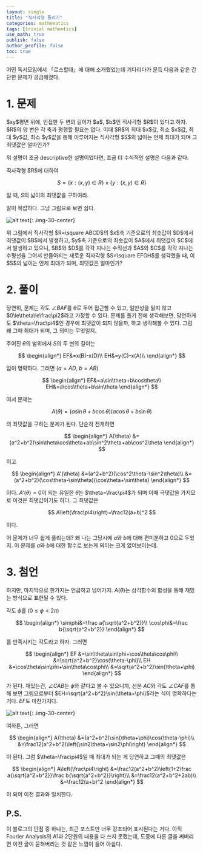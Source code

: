 ```yaml
---
layout: single
title: "직사각형 돌리기"
categories: mathematics
tags: [trivial mathemtics]
use_math: true
publish: false
author_profile: false
toc: true
---
```


어떤 독서모임에서 「로스할데」에 대해 소개했었는데 기다리다가 문득 다음과 같은 간단한 문제가 궁금해졌다.

# 1. 문제

<div class="notice--info" markdown="1">
$xy$평면 위에, 인접한 두 변의 길이가 $a$, $b$인 직사각형 $R$이 있다고 하자.
$R$의 양 변은 각 축과 평행할 필요는 없다.
이때 $R$의 최대 $x$값, 최소 $x$값, 최대 $y$값, 최소 $y$값을 통해 이루어지는 직사각형 $S$의 넓이는 언제 최대가 되며 그 최댓값은 얼마인가?
</div>

위 설명이 조금 descriptive한 설명이었다면, 조금 더 수식적인 설명은 다음과 같다.

<div class="notice--info" markdown="1">
직사각형 $R$에 대하여

$$S=\{x:(x,y)\in R\}\times\{y:(x,y)\in R\}$$

일 때, $S$의 넓이의 최댓값을 구하여라.
</div>


말이 복잡하다.
그냥 그림으로 보면 쉽다.

![alt text]({{site.url}}\images\2024-11-13-rectangle_rotation\rectangle_rotation.png){: .img-30-center}

<div class="notice--info" markdown="1">
위 그림에서 직사각형 $R=\square ABCD$의 $x$축 기준으로의 최솟값이 $D$에서 최댓값이 $B$에서 발생하고, $y$축 기준으로의 최솟값이 $A$에서 최댓값이 $C$에서 발생하고 있으니, $B$와 $D$를 각각 지나는 수직선과 $A$와 $C$를 각각 지나는 수평선을 그어서 만들어지는 새로운 직사각형 $S=\square EFGH$를 생각했을 때, 이 $S$의 넓이는 언제 최대가 되며, 최댓값은 얼마인가?
</div>

# 2. 풀이

당연히, 문제는 각도 $\angle BAF$를 $\theta$로 두어 접근할 수 있고, 일반성을 잃지 않고 $0\le\theta\le\frac\pi2$라고 가정할 수 있다.
문제를 풀기 전에 생각해보면, 당연하게도 $\theta=\frac\pi4$인 경우에 최댓값이 되지 않을까, 하고 생각해볼 수 있다.
그럼 왜 그때 최대가 되며, 그 의미는 무엇일지.

주어진 $\theta$의 범위에서 $S$의 두 변의 길이는

$$
\begin{align*}
EF&=x(B)-x(D)\\
EH&=y(C)-x(A)\\
\end{align*}
$$

임이 명확하다.
그러면 ($a=AD$, $b=AB$)

$$
\begin{align*}
EF&=a\sin\theta+b\cos\theta\\
EH&=a\cos\theta+b\sin\theta
\end{align*}
$$

여서 문제는

$$A(\theta)=(a\sin\theta+b\cos\theta)(a\cos\theta+b\sin\theta)$$

의 최댓값을 구하는 문제가 된다.
단순히 전개하면

$$
\begin{align*}
A(\theta)
&=(a^2+b^2)\sin\theta\cos\theta+ab\sin^2\theta+ab\cos^2\theta
\end{align*}
$$

이고

$$
\begin{align*}
A'(\theta)
&=(a^2+b^2)(\cos^2\theta-\sin^2\theta)\\
&=(a^2+b^2)(\cos\theta-\sin\theta)(\cos\theta+\sin\theta)
\end{align*}
$$

이다.
$A'(\theta)=0$이 되는 유일한 $\theta$는 $\theta=\frac\pi4$가 되며 이때 극댓값을 가지므로 이것은 최댓값이기도 하다.
그 최댓값은

$$
A\left(\frac\pi4\right)=\frac12(a+b)^2
$$

이다.

어 문제가 너무 쉽게 풀리는데?
왜 나는 그당시에 $a$와 $b$에 대해 편미분하고 0으로 두었지.
이 문제를 $a$와 $b$에 대한 함수로 보는게 의미는 크게 없어보이는데.

# 3. 첨언

하지만, 마지막으로 한가지는 언급하고 넘어가자.
$A(\theta)$는 삼각함수의 합성을 통해 재밌는 방식으로 표현될 수 있다.

각도 $\phi$를 ($0\le\phi\lt2\pi$)

$$
\begin{align*}
\sin\phi&=\frac a{\sqrt{a^2+b^2}}\\
\cos\phi&=\frac b{\sqrt{a^2+b^2}}
\end{align*}
$$

를 만족시키는 각도라고 하자.
그러면

$$
\begin{align*}
EF
&=\sin\theta\sin\phi+\cos\theta\cos\phi\\
&=\sqrt{a^2+b^2}\cos(\theta-\phi)\\
EH
&=\cos\theta\sin\phi+\sin\theta\cos\phi\\
&=\sqrt{a^2+b^2}\sin(\theta+\phi)
\end{align*}
$$

가 된다.
재밌는건, $\angle CAB$는 $\phi$와 같다고 볼 수 있으니까, 선분 $AC$와 각도 $\angle CAF$를 통해 보면 그림으로부터 $EH=\sqrt{a^2+b^2}\sin(\theta+\phi)$라는 식이 명확하다는 거다.
$EF$도 마찬가지다.

![alt text]({{site.url}}\images\2024-11-13-rectangle_rotation\rectangle_rotation_2.png){: .img-30-center}

여하튼, 그러면

$$
\begin{align*}
A(\theta)
&=(a^2+b^2)\sin(\theta+\phi)\cos(\theta-\phi)\\
&=\frac12(a^2+b^2)\left(\sin2\theta+\sin2\phi\right)
\end{align*}
$$

이 된다.
그럼 $\theta=\frac\pi4$일 때 최대가 되는 게 당연하고 그때의 최댓값은

$$
\begin{align*}
A\left(\frac\pi4\right)
&=\frac12(a^2+b^2)\left(1+2\frac a{\sqrt{a^2+b^2}}\frac b{\sqrt{a^2+b^2}}\right)\\
&=\frac12(a^2+b^2+2ab)\\
&=\frac12(a+b)^2
\end{align*}
$$

이 되어 이전 결과와 일치한다.

## P.S.

이 블로그의 단점 중 하나는, 최근 포스트만 너무 강조되어 표시된다는 거다.
아직 Fourier Analysis의 A1과 2단원의 내용을 다 쓰지 못했는데, 도중에 다른 글을 써버리면 이전 글이 묻혀버리는 것 같은 느낌이 들어 아쉽다.